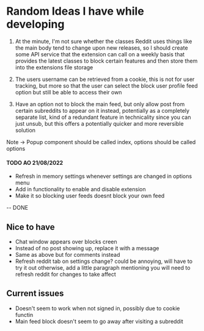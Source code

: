 # Random Ideas I have while developing

1. At the minute, I'm not sure whether the classes Reddit uses things like the main body tend to change upon new releases, so I should create some API service that the extension can call on a weekly basis that provides the latest classes to block certain features and then store them into the extensions file storage

2. The users username can be retrieved from a cookie, this is not for user tracking, but more so that the user can select the block user profile feed option but still be able to access their own

3. Have an option not to block the main feed, but only allow post from 
certain subreddits to appear on it instead, potentially as a completely 
separate list, kind of a redundant feature in technicality since you can 
just unsub, but this offers a potentially quicker and more reversible 
solution


Note -> Popup component should be called index, options should be called options



#### TODO AO 21/08/2022

- Refresh in memory settings whenever settings are changed in options menu
- Add in functionality to enable and disable extension
- Make it so blocking user feeds doesnt block your own feed

-- DONE

## Nice to have
- Chat window appears over blocks creen
- Instead of no post showing up, replace it with a message
- Same as above but for comments instead
- Refresh reddit tab on settings change? could be annoying, will have to try it out
  otherwise, add a little paragraph mentioning you will need to refresh reddit for changes
  to take affect


## Current issues
- Doesn't seem to work when not signed in, possibly due to cookie functin
- Main feed block doesn't seem to go away after visiting a subreddit